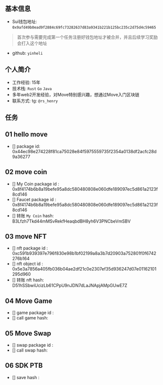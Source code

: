 ## 基本信息
- Sui钱包地址: `0x9afd49b0ead9f2884c69fc73282637d83a9341b221b125bc235c2d75d4c59465`
> 首次参与需要完成第一个任务注册好钱包地址才被合并，并且后续学习奖励会打入这个地址
- github: `yinheli`

## 个人简介
- 工作经验: 15年
- 技术栈: `Rust` `Go` `Java`
- 多年web2开发经验，对Move特别感兴趣，想通过Move入门区块链
- 联系方式: tg: `@rs_henry`

## 任务

##   01 hello move
- [] package id: 0x44ec98e274228f81ca75028e84f5975559735f2354a0138df2acfc28d9a36277

##   02 move coin
- [] My Coin package id : 0x8f4174b6b8a19befe95a8dc580480808e060dfe189097ec5d861a2123f8cd146
- [] Faucet package id : 0x8f4174b6b8a19befe95a8dc580480808e060dfe189097ec5d861a2123f8cd146
- [] 转账 `My Coin` hash: B3Lfzh7Tkd44mMSvRekfHeaqbdBH8yh6V3PNCbeVmSBV

##   03 move NFT
- [] nft package id : 0xc591b939397e796f830e98b1bf02199a8a3b7d20903a752801f0f6742276b164
- [] nft object id :  0x5e3a7856a405fb036b04ae2df21c0e2307ef35d936247d07e01162101295d960
- [] 转账 nft  hash: D51hSSbwiUcizLb61CPpU9nJDN7dLaJNApjAMpGUwE7Z

##   04 Move Game
- [] game package id :
- [] call game hash:

##   05 Move Swap
- [] swap package id :
- [] call swap hash:

##   06 SDK PTB
- [] save hash :
